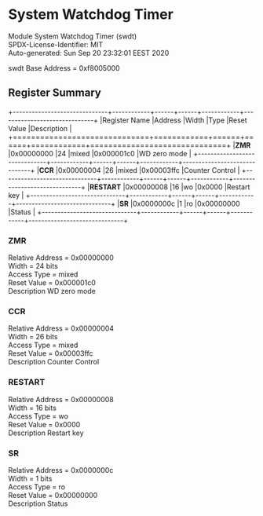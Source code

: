 # System Watchdog Timer  

Module System Watchdog Timer (swdt)  
SPDX-License-Identifier: MIT  
Auto-generated: Sun Sep 20 23:32:01 EEST 2020  

swdt Base Address = 0xf8005000  

## Register Summary  

+------------------------------+------------+------+------+------------+------------------------------+
|Register Name                 |Address     |Width |Type  |Reset Value |Description                   |
+==============================+============+======+======+============+==============================+
|**ZMR**                       |0x00000000  |24    |mixed |0x000001c0  |WD zero mode                  |
+------------------------------+------------+------+------+------------+------------------------------+
|**CCR**                       |0x00000004  |26    |mixed |0x00003ffc  |Counter Control               |
+------------------------------+------------+------+------+------------+------------------------------+
|**RESTART**                   |0x00000008  |16    |wo    |0x0000      |Restart key                   |
+------------------------------+------------+------+------+------------+------------------------------+
|**SR**                        |0x0000000c  |1     |ro    |0x00000000  |Status                        |
+------------------------------+------------+------+------+------------+------------------------------+

### ZMR  

Relative Address = 0x00000000  
Width = 24 bits  
Access Type = mixed  
Reset Value = 0x000001c0  
Description WD zero mode  


### CCR  

Relative Address = 0x00000004  
Width = 26 bits  
Access Type = mixed  
Reset Value = 0x00003ffc  
Description Counter Control  


### RESTART  

Relative Address = 0x00000008  
Width = 16 bits  
Access Type = wo  
Reset Value = 0x0000  
Description Restart key  


### SR  

Relative Address = 0x0000000c  
Width = 1 bits  
Access Type = ro  
Reset Value = 0x00000000  
Description Status  

